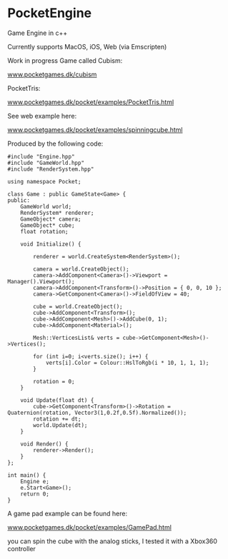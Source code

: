 # PocketEngine
Game Engine in c++

Currently supports MacOS, iOS, Web (via Emscripten)

Work in progress Game called Cubism:

www.pocketgames.dk/cubism

PocketTris:

www.pocketgames.dk/pocket/examples/PocketTris.html

See web example here:

www.pocketgames.dk/pocket/examples/spinningcube.html

Produced by the following code:
```
#include "Engine.hpp"
#include "GameWorld.hpp"
#include "RenderSystem.hpp"

using namespace Pocket;

class Game : public GameState<Game> {
public:
    GameWorld world;
    RenderSystem* renderer;
    GameObject* camera;
    GameObject* cube;
    float rotation;
    
    void Initialize() {
        
        renderer = world.CreateSystem<RenderSystem>();
        
        camera = world.CreateObject();
        camera->AddComponent<Camera>()->Viewport = Manager().Viewport();
        camera->AddComponent<Transform>()->Position = { 0, 0, 10 };
        camera->GetComponent<Camera>()->FieldOfView = 40;
        
        cube = world.CreateObject();
        cube->AddComponent<Transform>();
        cube->AddComponent<Mesh>()->AddCube(0, 1);
        cube->AddComponent<Material>();
        
        Mesh::VerticesList& verts = cube->GetComponent<Mesh>()->Vertices();
        
        for (int i=0; i<verts.size(); i++) {
            verts[i].Color = Colour::HslToRgb(i * 10, 1, 1, 1);
        }
        
        rotation = 0;
    }
    
    void Update(float dt) {
        cube->GetComponent<Transform>()->Rotation = Quaternion(rotation, Vector3(1,0.2f,0.5f).Normalized());
        rotation += dt;
        world.Update(dt);
    }
    
    void Render() {
        renderer->Render();
    }
};

int main() {
    Engine e;
    e.Start<Game>();
	return 0;
}
```
A game pad example can be found here:

www.pocketgames.dk/pocket/examples/GamePad.html

you can spin the cube with the analog sticks, I tested it with a Xbox360 controller



